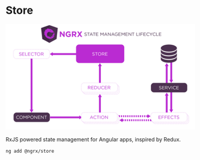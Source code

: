 # Store

![](../../.gitbook/assets/state-management-lifecycle.png)

RxJS powered state management for Angular apps, inspired by Redux.

```text
ng add @ngrx/store
```


